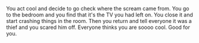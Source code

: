 You act cool and decide to go check where the scream came from. 
You go to the bedroom and you find that it's the TV you had left on. 
You close it and start crashing things in the room. 
Then you return and tell everyone it was a thief and you scared him off. 
Everyone thinks you are soooo cool. Good for you.
